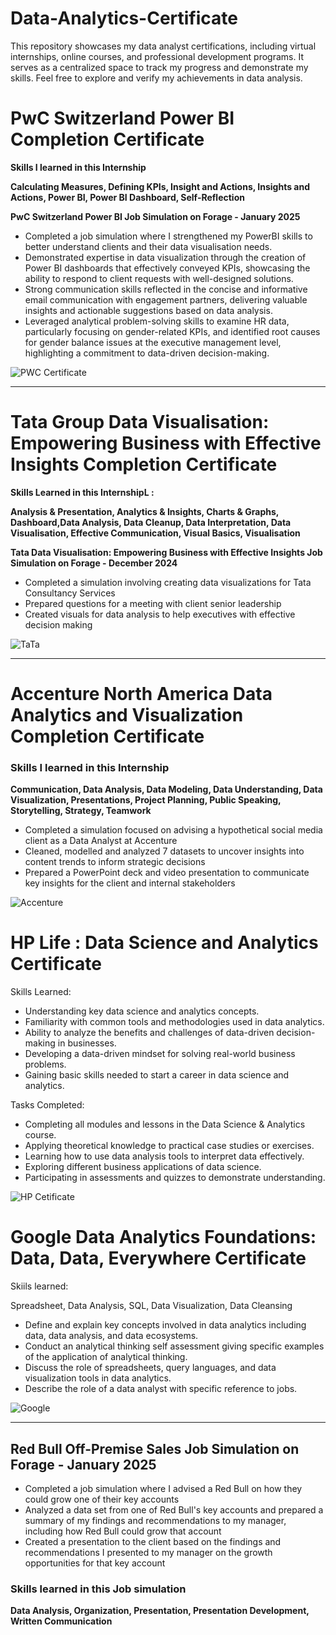 # Data-Analytics-Certificate
This repository showcases my data analyst certifications, including virtual internships, online courses, and professional development programs. It serves as a centralized space to track my progress and demonstrate my skills. Feel free to explore and verify my achievements in data analysis.

# PwC Switzerland Power BI Completion Certificate

**Skills I learned in this Internship**

**Calculating Measures, Defining KPIs, Insight and Actions, Insights and Actions, Power BI, Power BI Dashboard, Self-Reflection**

**PwC Switzerland Power BI Job Simulation on Forage - January 2025**

- Completed a job simulation where I strengthened my PowerBI skills to better understand clients and their data visualisation needs.
- Demonstrated expertise in data visualization through the creation of Power BI dashboards that effectively conveyed KPIs, showcasing the ability to respond to client requests with well-designed solutions.
- Strong communication skills reflected in the concise and informative email communication with engagement partners, delivering valuable insights and actionable suggestions based on data analysis.
- Leveraged analytical problem-solving skills to examine HR data, particularly focusing on gender-related KPIs, and identified root causes for gender balance issues at the executive management level, highlighting a commitment to data-driven decision-making.

![PWC Certificate](https://github.com/user-attachments/assets/aeab4c9f-7e5f-4844-a3e9-4f5e05acde31)

---

# Tata Group Data Visualisation: Empowering Business with Effective Insights Completion Certificate

 **Skills Learned in this InternshipL :**

 **Analysis & Presentation, Analytics & Insights, Charts & Graphs, Dashboard,Data Analysis,         Data Cleanup,   Data Interpretation, Data Visualisation,  Effective Communication,  Visual Basics, Visualisation**

**Tata Data Visualisation: Empowering Business with Effective Insights Job Simulation on Forage - December 2024**

- Completed a simulation involving creating data visualizations for Tata Consultancy Services
- Prepared questions for a meeting with client senior leadership
- Created visuals for data analysis to help executives with effective decision making

![TaTa](https://github.com/user-attachments/assets/4ccbc7ce-8505-4c17-9355-aafae85205cd)

---

# Accenture North America Data Analytics and Visualization Completion Certificate

### Skills I learned in this Internship

**Communication, Data Analysis, Data Modeling, Data Understanding, Data Visualization, Presentations, Project Planning, Public Speaking, Storytelling, Strategy, Teamwork**

- Completed a simulation focused on advising a hypothetical social media client as a Data Analyst at Accenture
- Cleaned, modelled and analyzed 7 datasets to uncover insights into content trends to inform strategic decisions
- Prepared a PowerPoint deck and video presentation to communicate key insights for the client and internal stakeholders

![Accenture](https://github.com/user-attachments/assets/16528e9a-3f4c-44d4-9c13-c253905e6f9b)


# HP Life : Data Science and Analytics Certificate

Skills Learned:

- Understanding key data science and analytics concepts.
- Familiarity with common tools and methodologies used in data analytics.
- Ability to analyze the benefits and challenges of data-driven decision-making in businesses.
- Developing a data-driven mindset for solving real-world business problems.
- Gaining basic skills needed to start a career in data science and analytics.

Tasks Completed:

- Completing all modules and lessons in the Data Science & Analytics course.
- Applying theoretical knowledge to practical case studies or exercises.
- Learning how to use data analysis tools to interpret data effectively.
- Exploring different business applications of data science.
- Participating in assessments and quizzes to demonstrate understanding.

![HP Cetificate](https://github.com/user-attachments/assets/b1617dc1-d19e-41c7-883d-39f8065de3bf)


# Google Data Analytics Foundations: Data, Data, Everywhere Certificate

Skiils learned:

Spreadsheet, Data Analysis, SQL, Data Visualization, Data Cleansing

- Define and explain key concepts involved in data analytics including data, data analysis, and data ecosystems.
- Conduct an analytical thinking self assessment giving specific examples of the application of analytical thinking.
- Discuss the role of spreadsheets, query languages, and data visualization tools in data analytics.
- Describe the role of a data analyst with specific reference to jobs.

![Google](https://github.com/user-attachments/assets/2a851943-5ac6-4469-a09d-15b615f890e7)

---

## **Red Bull Off-Premise Sales Job Simulation on Forage - January 2025**

- Completed a job simulation where I advised a Red Bull on how they could grow one of their key accounts
- Analyzed a data set from one of Red Bull's key accounts and prepared a summary of my findings and recommendations to my manager, including how Red Bull could grow that account
- Created a presentation to the client based on the findings and recommendations I presented to my manager on the growth opportunities for that key account

### **Skills learned in this Job simulation**

 **Data Analysis, Organization, Presentation, Presentation Development, Written Communication**
